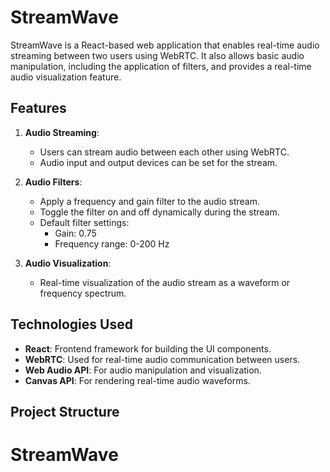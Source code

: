 # StreamWave

StreamWave is a React-based web application that enables real-time audio streaming between two users using WebRTC. It also allows basic audio manipulation, including the application of filters, and provides a real-time audio visualization feature.

## Features

1. **Audio Streaming**:
   - Users can stream audio between each other using WebRTC.
   - Audio input and output devices can be set for the stream.
2. **Audio Filters**:

   - Apply a frequency and gain filter to the audio stream.
   - Toggle the filter on and off dynamically during the stream.
   - Default filter settings:
     - Gain: 0.75
     - Frequency range: 0-200 Hz

3. **Audio Visualization**:
   - Real-time visualization of the audio stream as a waveform or frequency spectrum.

## Technologies Used

- **React**: Frontend framework for building the UI components.
- **WebRTC**: Used for real-time audio communication between users.
- **Web Audio API**: For audio manipulation and visualization.
- **Canvas API**: For rendering real-time audio waveforms.

## Project Structure
# StreamWave
